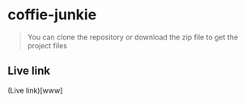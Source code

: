 # coffie-junkie

> You can clone the repository or download the zip file to get the project files

## Live link

(Live link)[www]
